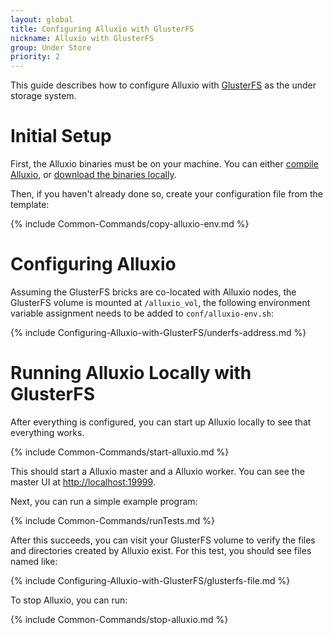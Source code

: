 ```yaml
---
layout: global
title: Configuring Alluxio with GlusterFS
nickname: Alluxio with GlusterFS
group: Under Store
priority: 2
---
```


This guide describes how to configure Alluxio with [GlusterFS](http://www.gluster.org/) as the under
storage system.

# Initial Setup

First, the Alluxio binaries must be on your machine. You can either
[compile Alluxio](Building-Alluxio-Master-Branch.html), or
[download the binaries locally](Running-Alluxio-Locally.html).

Then, if you haven't already done so, create your configuration file from the template:

{% include Common-Commands/copy-alluxio-env.md %}

# Configuring Alluxio

Assuming the GlusterFS bricks are co-located with Alluxio nodes, the GlusterFS volume is mounted at
`/alluxio_vol`, the following environment variable assignment needs to be added to 
`conf/alluxio-env.sh`:

{% include Configuring-Alluxio-with-GlusterFS/underfs-address.md %}

# Running Alluxio Locally with GlusterFS

After everything is configured, you can start up Alluxio locally to see that everything works.

{% include Common-Commands/start-alluxio.md %}

This should start a Alluxio master and a Alluxio worker. You can see the master UI at
[http://localhost:19999](http://localhost:19999).

Next, you can run a simple example program:

{% include Common-Commands/runTests.md %}

After this succeeds, you can visit your GlusterFS volume to verify the files and directories created
by Alluxio exist. For this test, you should see files named like:

{% include Configuring-Alluxio-with-GlusterFS/glusterfs-file.md %}

To stop Alluxio, you can run:

{% include Common-Commands/stop-alluxio.md %}
